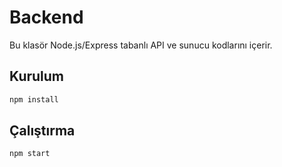 # Backend

Bu klasör Node.js/Express tabanlı API ve sunucu kodlarını içerir.

## Kurulum

```bash
npm install
```

## Çalıştırma

```bash
npm start
``` 
